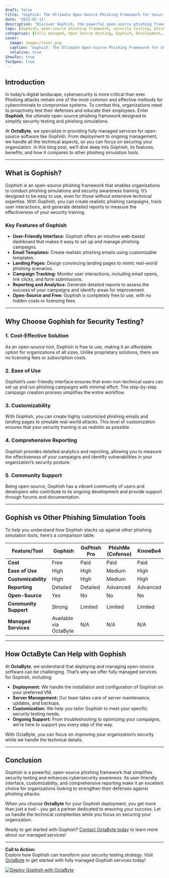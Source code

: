 ```yaml
---
draft: false
title: "Gophish: The Ultimate Open-Source Phishing Framework for Security Testing"
date: "2025-03-11"
description: "Discover Gophish, the powerful open-source phishing framework designed for security testing. Learn how Gophish simplifies phishing simulations, enhances security awareness, and compares to other tools in the market. Perfect for businesses looking to strengthen their cybersecurity posture."
tags: [Gophish, open-source phishing framework, security testing, phishing simulation, cybersecurity tools, Gophish vs other tools, managed open-source services, OctaByte]
categories: [Fully managed, Open Source Hosting, Gophish, Development, Dev Tools]
cover:
  image: images/cover.png
  caption: "Gophish: The Ultimate Open-Source Phishing Framework for Security Testing"
  relative: true
ShowToc: true
TocOpen: true
---
```



## Introduction

In today’s digital landscape, cybersecurity is more critical than ever. Phishing attacks remain one of the most common and effective methods for cybercriminals to compromise systems. To combat this, organizations need to proactively test their defenses and educate their employees. Enter **Gophish**, the ultimate open-source phishing framework designed to simplify security testing and phishing simulations.

At **OctaByte**, we specialize in providing fully managed services for open-source software like Gophish. From deployment to ongoing management, we handle all the technical aspects, so you can focus on securing your organization. In this blog post, we’ll dive deep into Gophish, its features, benefits, and how it compares to other phishing simulation tools.

---

## What is Gophish?

Gophish is an open-source phishing framework that enables organizations to conduct phishing simulations and security awareness training. It’s designed to be easy to use, even for those without extensive technical expertise. With Gophish, you can create realistic phishing campaigns, track user interactions, and generate detailed reports to measure the effectiveness of your security training.

### Key Features of Gophish

- **User-Friendly Interface:** Gophish offers an intuitive web-based dashboard that makes it easy to set up and manage phishing campaigns.
- **Email Templates:** Create realistic phishing emails using customizable templates.
- **Landing Pages:** Design convincing landing pages to mimic real-world phishing scenarios.
- **Campaign Tracking:** Monitor user interactions, including email opens, link clicks, and form submissions.
- **Reporting and Analytics:** Generate detailed reports to assess the success of your campaigns and identify areas for improvement.
- **Open-Source and Free:** Gophish is completely free to use, with no hidden costs or licensing fees.

---

## Why Choose Gophish for Security Testing?

### 1. **Cost-Effective Solution**
As an open-source tool, Gophish is free to use, making it an affordable option for organizations of all sizes. Unlike proprietary solutions, there are no licensing fees or subscription costs.

### 2. **Ease of Use**
Gophish’s user-friendly interface ensures that even non-technical users can set up and run phishing campaigns with minimal effort. The step-by-step campaign creation process simplifies the entire workflow.

### 3. **Customizability**
With Gophish, you can create highly customized phishing emails and landing pages to simulate real-world attacks. This level of customization ensures that your security training is as realistic as possible.

### 4. **Comprehensive Reporting**
Gophish provides detailed analytics and reporting, allowing you to measure the effectiveness of your campaigns and identify vulnerabilities in your organization’s security posture.

### 5. **Community Support**
Being open-source, Gophish has a vibrant community of users and developers who contribute to its ongoing development and provide support through forums and documentation.

---

## Gophish vs Other Phishing Simulation Tools

To help you understand how Gophish stacks up against other phishing simulation tools, here’s a comparison table:

| Feature/Tool          | Gophish               | GoPhish Pro           | PhishMe (Cofense)     | KnowBe4               |
|------------------------|-----------------------|-----------------------|-----------------------|-----------------------|
| **Cost**              | Free                  | Paid                  | Paid                  | Paid                  |
| **Ease of Use**        | High                  | High                  | Medium                | High                  |
| **Customizability**    | High                  | High                  | Medium                | High                  |
| **Reporting**          | Detailed              | Detailed              | Advanced              | Advanced              |
| **Open-Source**        | Yes                   | No                    | No                    | No                    |
| **Community Support**  | Strong                | Limited               | Limited               | Limited               |
| **Managed Services**   | Available via OctaByte| N/A                   | N/A                   | N/A                   |

---

## How OctaByte Can Help with Gophish

At **OctaByte**, we understand that deploying and managing open-source software can be challenging. That’s why we offer fully managed services for Gophish, including:

- **Deployment:** We handle the installation and configuration of Gophish on your preferred VM.
- **Server Management:** Our team takes care of server maintenance, updates, and backups.
- **Customization:** We help you tailor Gophish to meet your specific security testing needs.
- **Ongoing Support:** From troubleshooting to optimizing your campaigns, we’re here to support you every step of the way.

With OctaByte, you can focus on improving your organization’s security while we handle the technical details.

---

## Conclusion

Gophish is a powerful, open-source phishing framework that simplifies security testing and enhances cybersecurity awareness. Its user-friendly interface, customizability, and comprehensive reporting make it an excellent choice for organizations looking to strengthen their defenses against phishing attacks.

When you choose **OctaByte** for your Gophish deployment, you get more than just a tool – you get a partner dedicated to ensuring your success. Let us handle the technical complexities while you focus on securing your organization.

Ready to get started with Gophish? [Contact OctaByte today](https://octabyte.io) to learn more about our managed services!

---

**Call to Action:**  
Explore how Gophish can transform your security testing strategy. Visit [OctaByte](https://octabyte.io) to get started with fully managed Gophish services today!

[![Deploy Gophish with OctaByte](/images/deploy-on-octabyte.png)](https://octabyte.io/fully-managed-open-source-services/development/dev-tools/gophish)